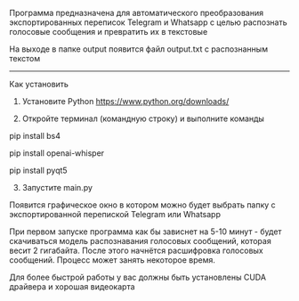 Программа предназначена для автоматического преобразования экспортированных переписок Telegram и Whatsapp с целью распознать голосовые сообщения и превратить их в текстовые

На выходе в папке output появится файл output.txt с распознанным текстом

---------------------

Как установить

1) Установите Python https://www.python.org/downloads/

2) Откройте терминал (командную строку) и выполните команды

pip install bs4

pip install openai-whisper

pip install pyqt5

3) Запустите main.py

Появится графическое окно в котором можно будет выбрать папку с экспортированной перепиской Telegram или Whatsapp

При первом запуске программа как бы зависнет на 5-10 минут - будет скачиваться модель распознавания голосовых сообщений, которая весит 2 гигабайта. После этого начнётся расшифровка голосовых сообщений. Процесс может занять некоторое время.

Для более быстрой работы у вас должны быть установлены CUDA драйвера и хорошая видеокарта

